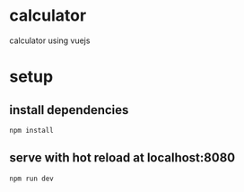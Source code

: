 # calculator
 calculator using vuejs

# setup

## install dependencies
`npm install`

## serve with hot reload at localhost:8080
`npm run dev`

